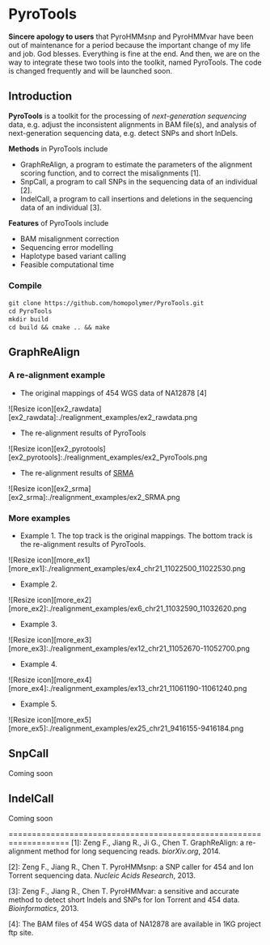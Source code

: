 PyroTools
===============

**Sincere apology to users** that PyroHMMsnp and PyroHMMvar have been out of maintenance for a period because the important change of my life and job.  God blesses.  Everything is fine at the end.  And then, we are on the way to integrate these two tools into the toolkit, named PyroTools.  The code is changed frequently and will be launched soon.

## Introduction

**PyroTools** is a toolkit for the processing of *next-generation sequencing* data, e.g. adjust the inconsistent alignments in BAM file(s), and analysis of next-generation sequencing data, e.g. detect SNPs and short InDels.

**Methods** in PyroTools include

- GraphReAlign, a program to estimate the parameters of the alignment scoring function, and to correct the misalignments \[1\].
- SnpCall, a program to call SNPs in the sequencing data of an individual \[2\].
- IndelCall, a program to call insertions and deletions in the sequencing data of an individual \[3\].


**Features** of PyroTools include

-  BAM misalignment correction 
-  Sequencing error modelling
-  Haplotype based variant calling
-  Feasible computational time

### Compile
	git clone https://github.com/homopolymer/PyroTools.git
	cd PyroTools
	mkdir build
	cd build && cmake .. && make 


## GraphReAlign

### A re-alignment example

- The original mappings of 454 WGS data of NA12878 \[4\]

![Resize icon][ex2_rawdata]
[ex2_rawdata]:./realignment_examples/ex2_rawdata.png

- The re-alignment results of PyroTools

![Resize icon][ex2_pyrotools]
[ex2_pyrotools]:./realignment_examples/ex2_PyroTools.png

- The re-alignment results of [SRMA](sourceforge.net/projects/srma/)

![Resize icon][ex2_srma]
[ex2_srma]:./realignment_examples/ex2_SRMA.png

### More examples

- Example 1.  The top track is the original mappings.  The bottom track is the re-alignment results of PyroTools.

![Resize icon][more_ex1]
[more_ex1]:./realignment_examples/ex4_chr21_11022500_11022530.png

- Example 2. 

![Resize icon][more_ex2]
[more_ex2]:./realignment_examples/ex6_chr21_11032590_11032620.png

- Example 3.

![Resize icon][more_ex3]
[more_ex3]:./realignment_examples/ex12_chr21_11052670-11052700.png

- Example 4.

![Resize icon][more_ex4]
[more_ex4]:./realignment_examples/ex13_chr21_11061190-11061240.png

- Example 5.

![Resize icon][more_ex5]
[more_ex5]:./realignment_examples/ex25_chr21_9416155-9416184.png


## SnpCall

Coming soon


## IndelCall

Coming soon


===================================================================
\[1\]: Zeng F., Jiang R., Ji G., Chen T. GraphReAlign: a re-alignment method for long sequencing reads. _biorXiv.org_, 2014.

\[2\]: Zeng F., Jiang R., Chen T. PyroHMMsnp: a SNP caller for 454 and Ion Torrent sequencing data. _Nucleic Acids Research_, 2013.

\[3\]: Zeng F., Jiang R., Chen T. PyroHMMvar: a sensitive and accurate method to detect short Indels and SNPs for Ion Torrent and 454 data. _Bioinformatics_, 2013.

\[4\]: The BAM files of 454 WGS data of NA12878 are available in 1KG project ftp site.





